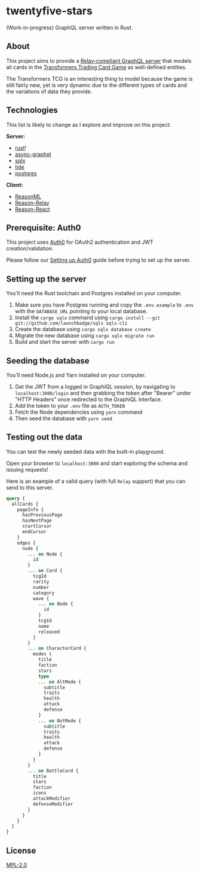 # twentyfive-stars

(Work-in-progress) GraphQL server written in Rust.

## About

This project aims to provide a [Relay-compliant GraphQL server](https://relay.dev/docs/en/graphql-server-specification) that models all cards in the [Transformers Trading Card Game](https://transformerstcg.hasbro.com/en-us) as well-defined entities.

The Transformers TCG is an interesting thing to model because the game is still fairly new, yet is very dynamic due to the different types of cards and the variations of data they provide.

## Technologies

This list is likely to change as I explore and improve on this project:

__Server:__
* [rust](https://www.rust-lang.org)!
* [async-graphql](https://github.com/async-graphql/async-graphql)
* [sqlx](https://github.com/launchbadge/sqlx)
* [tide](https://github.com/http-rs/tide)
* [postgres](https://www.postgresql.org)

__Client:__
* [ReasonML](https://reasonml.github.io)
* [Reason-Relay](https://reason-relay-documentation.zth.now.sh)
* [Reason-React](https://reasonml.github.io/reason-react/)

## Prerequisite: Auth0

This project uses [Auth0](https://auth0.com) for OAuth2 authentication and JWT creation/validation.

Please follow our [Setting up Auth0](./docs/setting-up-auth0.md) guide before trying to set up the server.

## Setting up the server

You'll need the Rust toolchain and Postgres installed on your computer.

1. Make sure you have Postgres running and copy the `.env.example` to `.env` with the `DATABASE_URL` pointing to your local database.
1. Install the `cargo sqlx` command using `cargo install --git git://github.com/launchbadge/sqlx sqlx-cli`
1. Create the database using `cargo sqlx database create`
1. Migrate the new database using `cargo sqlx migrate run`
1. Build and start the server with `cargo run`

## Seeding the database

You'll need Node.js and Yarn installed on your computer.

1. Get the JWT from a logged in GraphiQL session, by navigating to `localhost:3000/login` and then grabbing the token after "Bearer" under "HTTP Headers" once redirected to the GraphiQL interface.
1. Add the token to your `.env` file as `AUTH_TOKEN`
1. Fetch the Node dependencies using `yarn` command
1. Then seed the database with `yarn seed`

## Testing out the data

You can test the newly seeded data with the built-in playground.

Open your browser to `localhost:3000` and start exploring the schema and issuing requests!

Here is an example of a valid query (with full `Relay` support) that you can send to this server.

```graphql
query {
  allCards {
    pageInfo {
      hasPreviousPage
      hasNextPage
      startCursor
      endCursor
    }
    edges {
      node {
        ... on Node {
          id
        }
        ... on Card {
          tcgId
          rarity
          number
          category
          wave {
            ... on Node {
              id
            }
            tcgId
            name
            released
          }
        }
        ... on CharacterCard {
          modes {
            title
            faction
            stars
            type
            ... on AltMode {
              subtitle
              traits
              health
              attack
              defense
            }
            ... on BotMode {
              subtitle
              traits
              health
              attack
              defense
            }
          }
        }
        ... on BattleCard {
          title
          stars
          faction
          icons
          attackModifier
          defenseModifier
        }
      }
    }
  }
}
```

## License

[MPL-2.0](./LICENSE)
